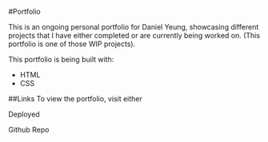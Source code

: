#Portfolio

This is an ongoing personal portfolio for Daniel Yeung, showcasing different projects that I have either completed or are currently being worked on. (This portfolio is one of those WIP projects).

This portfolio is being built with:

- HTML
- CSS

##Links
To view the portfolio, visit either 

Deployed 

Github Repo

